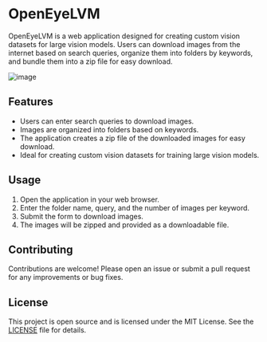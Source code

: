 # OpenEyeLVM

OpenEyeLVM is a web application designed for creating custom vision datasets for large vision models. Users can download images from the internet based on search queries, organize them into folders by keywords, and bundle them into a zip file for easy download.

![image]([https://github.com/user-attachments/assets/f364a55e-5128-4b15-a6d4-78a5e33f842c](https://whimsical.com/nutrify-mini-4Sx8Nseo1eKNqEfJ2R1vsD))


## Features

- Users can enter search queries to download images.
- Images are organized into folders based on keywords.
- The application creates a zip file of the downloaded images for easy download.
- Ideal for creating custom vision datasets for training large vision models.


## Usage

1. Open the application in your web browser.
2. Enter the folder name, query, and the number of images per keyword.
3. Submit the form to download images.
4. The images will be zipped and provided as a downloadable file.

## Contributing

Contributions are welcome! Please open an issue or submit a pull request for any improvements or bug fixes.

## License

This project is open source and is licensed under the MIT License. See the [LICENSE](LICENSE) file for details.
